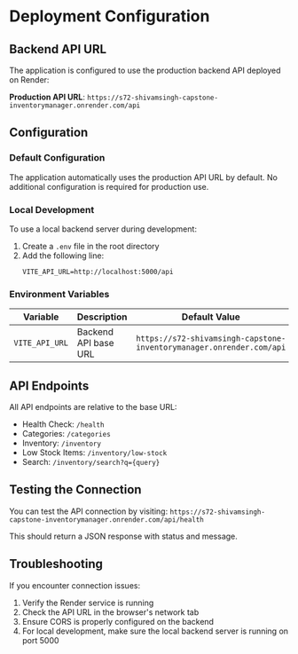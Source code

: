 # Deployment Configuration

## Backend API URL

The application is configured to use the production backend API deployed on Render:

**Production API URL**: `https://s72-shivamsingh-capstone-inventorymanager.onrender.com/api`

## Configuration

### Default Configuration
The application automatically uses the production API URL by default. No additional configuration is required for production use.

### Local Development
To use a local backend server during development:

1. Create a `.env` file in the root directory
2. Add the following line:
   ```
   VITE_API_URL=http://localhost:5000/api
   ```

### Environment Variables

| Variable | Description | Default Value |
|----------|-------------|---------------|
| `VITE_API_URL` | Backend API base URL | `https://s72-shivamsingh-capstone-inventorymanager.onrender.com/api` |

## API Endpoints

All API endpoints are relative to the base URL:

- Health Check: `/health`
- Categories: `/categories`
- Inventory: `/inventory`
- Low Stock Items: `/inventory/low-stock`
- Search: `/inventory/search?q={query}`

## Testing the Connection

You can test the API connection by visiting:
`https://s72-shivamsingh-capstone-inventorymanager.onrender.com/api/health`

This should return a JSON response with status and message.

## Troubleshooting

If you encounter connection issues:

1. Verify the Render service is running
2. Check the API URL in the browser's network tab
3. Ensure CORS is properly configured on the backend
4. For local development, make sure the local backend server is running on port 5000
